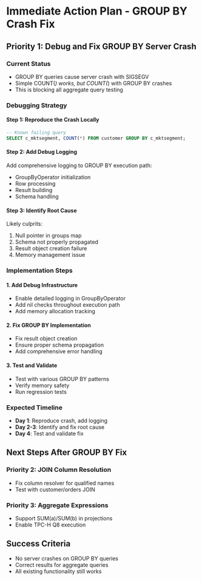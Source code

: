 # Immediate Action Plan - GROUP BY Crash Fix

## Priority 1: Debug and Fix GROUP BY Server Crash

### Current Status
- GROUP BY queries cause server crash with SIGSEGV
- Simple COUNT(*) works, but COUNT(*) with GROUP BY crashes
- This is blocking all aggregate query testing

### Debugging Strategy

#### Step 1: Reproduce the Crash Locally
```sql
-- Known failing query
SELECT c_mktsegment, COUNT(*) FROM customer GROUP BY c_mktsegment;
```

#### Step 2: Add Debug Logging
Add comprehensive logging to GROUP BY execution path:
- GroupByOperator initialization
- Row processing
- Result building
- Schema handling

#### Step 3: Identify Root Cause
Likely culprits:
1. Null pointer in groups map
2. Schema not properly propagated
3. Result object creation failure
4. Memory management issue

### Implementation Steps

#### 1. Add Debug Infrastructure
- Enable detailed logging in GroupByOperator
- Add nil checks throughout execution path
- Add memory allocation tracking

#### 2. Fix GROUP BY Implementation
- Fix result object creation
- Ensure proper schema propagation
- Add comprehensive error handling

#### 3. Test and Validate
- Test with various GROUP BY patterns
- Verify memory safety
- Run regression tests

### Expected Timeline
- **Day 1**: Reproduce crash, add logging
- **Day 2-3**: Identify and fix root cause
- **Day 4**: Test and validate fix

## Next Steps After GROUP BY Fix

### Priority 2: JOIN Column Resolution
- Fix column resolver for qualified names
- Test with customer/orders JOIN

### Priority 3: Aggregate Expressions
- Support SUM(a)/SUM(b) in projections
- Enable TPC-H Q8 execution

## Success Criteria
- No server crashes on GROUP BY queries
- Correct results for aggregate queries
- All existing functionality still works